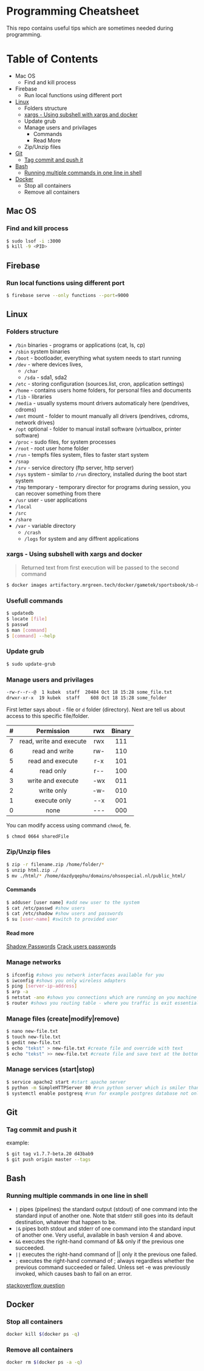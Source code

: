 # Programming Cheatsheet

This repo contains useful tips which are sometimes needed during programming.

# Table of Contents
- Mac OS
  - Find and kill process
- Firebase
  - Run local functions using different port
- [Linux](#linux)
  - Folders structure
  - [xargs - Using subshell with xargs and docker](#xargs---using-subshell-with-xargs-and-docker)
  - Update grub 
  - Manage users and privilages
    - Commands
    - Read More
  - Zip/Unzip files
- [Git](#git)
  - [Tag commit and push it](#tag-commit-and-push-it)
- [Bash](#bash)
  - [Running multiple commands in one line in shell](#running-multiple-commands-in-one-line-in-shell)
- [Docker](#docker)
  - Stop all containers
  - Remove all containers

## Mac OS

### Find and kill process

```bash
$ sudo lsof -i :3000
$ kill -9 <PID>
```

## Firebase

### Run local functions using different port

```bash
$ firebase serve --only functions --port=9000
```

## Linux 

### Folders structure

- `/bin` binaries - programs or applications (cat, ls, cp)
- `/sbin` system binaries
- `/boot` - bootloader, everything what system needs to start running
- `/dev` - where devices lives, 
  - `/char`
  - `/sda` - sda1, sda2
- `/etc` - storing configuration (sources.list, cron, application settings)
- `/home` - contains users home folders, for personal files and documents
- `/lib` - libraries
- `/media` - usually systems mount drivers automaticaly here (pendrives, cdroms)
- `/mnt` mount - folder to mount manually all drivers (pendrives, cdroms, network drives)
- `/opt` optional - folder to manual install software (virtualbox, printer software)
- `/proc` - sudo files, for system processes
- `/root` - root user home folder
- `/run` - tempfs files system, files to faster start system
- `/snap`
- `/srv` - service directory (ftp server, http server)
- `/sys` system - similar to `/run` directory, installed during the boot start system
- `/tmp` temporary - temporary director for programs during session, you can recover something from there
- `/usr` user - user applications
 - `/local`
 - `/src`
 - `/share`
- `/var` - variable directory
  - `/crash`
  - `/logs` for system and any diffrent applications
 
### xargs - Using subshell with xargs and docker

> Returned text from first execution will be passed to the second command

```bash
$ docker images artifactory.mrgreen.tech/docker/gametek/sportsbook/sb-mfe:latest -q | xargs docker stop
```

### Usefull commands

```bash
$ updatedb 
$ locate [file]
$ passwd
$ man [command]
$ [command] --help
```

### Update grub 

```bash
$ sudo update-grub
```

### Manage users and privilages

```bash
-rw-r--r--@  1 kubek  staff  20484 Oct 18 15:28 some_file.txt
drwxr-xr-x  19 kubek  staff    608 Oct 18 15:28 some_folder
```

First letter says about `-` file or `d` folder (directory). Next are tell us about access to this specific file/folder. 

| # |        Permission       | rwx | Binary |
|:-:|:-----------------------:|:---:|:------:|
| 7 | read, write and execute | rwx | 111    |
| 6 | read and write          | rw- | 110    |
| 5 | read and execute        | r-x | 101    |
| 4 | read only               | r-- | 100    |
| 3 | write and execute       | -wx | 011    |
| 2 | write only              | -w- | 010    |
| 1 | execute only            | --x | 001    |
| 0 | none                    | --- | 000    |

You can modify access using command `chmod`, fe.

```bash
$ chmod 0664 sharedFile
```

### Zip/Unzip files

```bash
$ zip -r filename.zip /home/folder/*
$ unzip html.zip ./
$ mv ./html/* /home/dazdyqephu/domains/ohsospecial.nl/public_html/
```

#### Commands

```bash
$ adduser [user name] #add new user to the system
$ cat /etc/passwd #show users
$ cat /etc/shadow #show users and passwords
$ su [user-name] #switch to provided user
```

#### Read more

[Shadow Passwords](https://www.cyberciti.biz/faq/understanding-etcshadow-file)
[Crack users passwords](https://null-byte.wonderhowto.com/how-to/crack-shadow-hashes-after-getting-root-linux-system-0186386/)

### Manage networks

```bash
$ ifconfig #shows you network interfaces available for you
$ iwconfig #shows you only wireless adapters
$ ping [server-ip-address]
$ arp -a
$ netstat -ano #shows you connections which are running on you machine
$ router #shows you routing table - where you traffic is exit essentially 
```

### Manage files (create|modify|remove)

```bash
$ nano new-file.txt
$ touch new-file.txt
$ gedit new-file.txt
$ echo "tekst" > new-file.txt #create file and override with text
$ echo "tekst" >> new-file.txt #create file and save text at the bottom of file 
```

### Manage services (start|stop)

```bash
$ service apache2 start #start apache server
$ python -m SimpleHTTPServer 80 #run python server which is smiler than apatche and can be run in every folder
$ systemctl enable postgresq #run for example postgres database not only fot that session but also after reboot machine
```

## Git

### Tag commit and push it

example:
```bash
$ git tag v1.7.7-beta.20 d43bab9
$ git push origin master --tags
```

## Bash 

### Running multiple commands in one line in shell

- `|` pipes (pipelines) the standard output (stdout) of one command into the standard input of another one. Note that stderr still goes into its default destination, whatever that happen to be.
- `|&` pipes both stdout and stderr of one command into the standard input of another one. Very useful, available in bash version 4 and above.
- `&&` executes the right-hand command of && only if the previous one succeeded.
- `||` executes the right-hand command of || only it the previous one failed.
- `;` executes the right-hand command of ; always regardless whether the previous command succeeded or failed. Unless set -e was previously invoked, which causes bash to fail on an error.

[stackoverflow question](https://stackoverflow.com/questions/5130847/running-multiple-commands-in-one-line-in-shell)

## Docker

### Stop all containers

```bash
docker kill $(docker ps -q)
```

### Remove all containers

```bash
docker rm $(docker ps -a -q)
```
